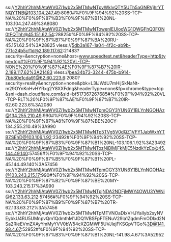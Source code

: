 ss://Y2hhY2hhMjAtaWV0Zi1wb2x5MTMwNTpvWklvQTY5UTh5aGNRVjhrYTNQYTNB@103.104.247.49:8080#%F0%9F%94%92%20SS-TCP-NA%20%F0%9F%87%B3%F0%9F%87%B1%20NL-103.104.247.49%3A8080
ss://Y2hhY2hhMjAtaWV0Zi1wb2x5MTMwNTowenlEUloxWG1OWGFhQ0FON0tFQThh@45.151.62.54:28825#%F0%9F%94%92%20SS-TCP-NA%20%F0%9F%87%B7%F0%9F%87%BA%20RU-45.151.62.54%3A28825
vless://5db3a167-1a04-4f2c-ab9b-771c24b5cf1d@2.189.117.62:21483?security=&encryption=none&host=www.speedtest.net&headerType=http&type=tcp#%F0%9F%94%92%20VL-TCP-NONE%20%F0%9F%87%AE%F0%9F%87%B7%20IR-2.189.117.62%3A21483
vless://bea34b73-3244-475b-b914-7bb80e1cda91@62.60.223.6:2080?security=reality&encryption=none&pbk=L3lJWdU7mHijSkNaNt-m29OYnKnHvHYRxg2Y8XXFdng&headerType=none&fp=chrome&type=tcp&sni=dash.cloudflare.com&sid=bf517367267685#%F0%9F%94%92%20VL-TCP-RLT%20%F0%9F%87%AE%F0%9F%87%B7%20IR-62.60.223.6%3A2080
ss://Y2hhY2hhMjAtaWV0Zi1wb2x5MTMwNTpmOGY3YUN6Y1BLYnNGOHAz@134.255.210.49:990#%F0%9F%94%92%20SS-TCP-NA%20%F0%9F%87%A8%F0%9F%87%BE%20CY-134.255.210.49%3A990
ss://Y2hhY2hhMjAtaWV0Zi1wb2x5MTMwNTp5TVg5V0dQZ1VFY1JabWxhYTBZSEhD@103.106.1.92:23492#%F0%9F%94%92%20SS-TCP-NA%20%F0%9F%87%B3%F0%9F%87%B1%20NL-103.106.1.92%3A23492
ss://Y2hhY2hhMjAtaWV0Zi1wb2x5MTMwNTozNjBlMjFkMjE5NzdkYzEx@45.144.49.140:57456#%F0%9F%94%92%20SS-TCP-NA%20%F0%9F%87%B5%F0%9F%87%B1%20PL-45.144.49.140%3A57456
ss://Y2hhY2hhMjAtaWV0Zi1wb2x5MTMwNTpmOGY3YUN6Y1BLYnNGOHAz@103.243.215.17:990#%F0%9F%94%92%20SS-TCP-NA%20%F0%9F%87%B2%F0%9F%87%BE%20MY-103.243.215.17%3A990
ss://Y2hhY2hhMjAtaWV0Zi1wb2x5MTMwNTpjNDA2NDFjMWY4OWU3YWNi@62.133.63.212:57456#%F0%9F%94%92%20SS-TCP-NA%20%F0%9F%87%B9%F0%9F%87%B7%20TR-62.133.63.212%3A57456
ss://Y2hhY2hhMjAtaWV0Zi1wb2x5MTMwNTpMTVNOaDIxVHJYalIyb2syNVEybkU4RU5UMnpvQm1QdmthM1JDQ1VBSFpFTENuV29la1ZqdmFmODlxd2NSa2RieEVmZXAyYmMyYVV0bW54cXZGMWF5UVJlejFKSGpVTGo%3D@141.98.4.67:52952#%F0%9F%94%92%20SS-TCP-NA%20%F0%9F%87%B3%F0%9F%87%B1%20NL-141.98.4.67%3A52952
